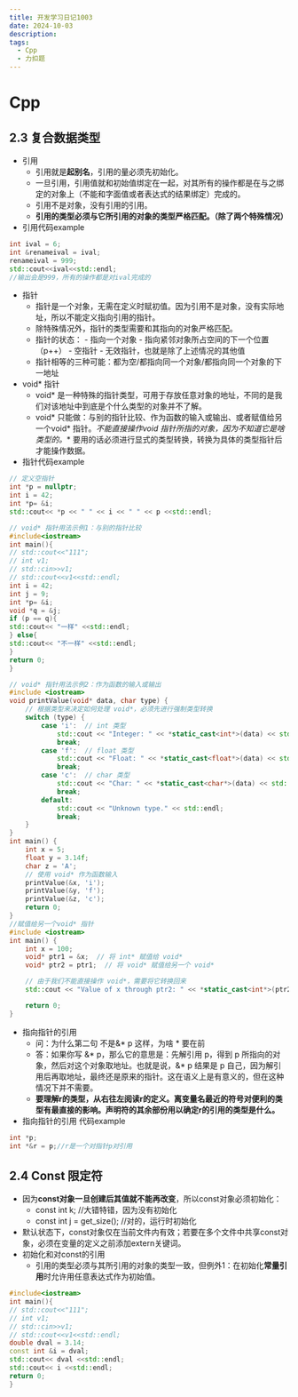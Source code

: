 ```yaml
---
title: 开发学习日记1003
date: 2024-10-03
description:
tags:
  - Cpp
  - 力扣题
---
```

# Cpp
## 2.3  复合数据类型
- 引用 
	- 引用就是**起别名**，引用的量必须先初始化。
	- 一旦引用，引用值就和初始值绑定在一起，对其所有的操作都是在与之绑定的对象上（不能和字面值或者表达式的结果绑定）完成的。
	- 引用不是对象，没有引用的引用。
	- **引用的类型必须与它所引用的对象的类型严格匹配。（除了两个特殊情况）**
 - 引用代码example
``` cpp
int ival = 6;
int &renameival = ival;
renameival = 999;
std::cout<<ival<<std::endl;
//输出会是999，所有的操作都是对ival完成的
```
- 指针
	- 指针是一个对象，无需在定义时赋初值。因为引用不是对象，没有实际地址，所以不能定义指向引用的指针。
	- 除特殊情况外，指针的类型需要和其指向的对象严格匹配。	
	-  指针的状态：
			- 指向一个对象
			- 指向紧邻对象所占空间的下一个位置（p++）
			- 空指针
			- 无效指针，也就是除了上述情况的其他值
	- 指针相等的三种可能：都为空/都指向同一个对象/都指向同一个对象的下一地址
- void* 指针
	- void*  是一种特殊的指针类型，可用于存放任意对象的地址，不同的是我们对该地址中到底是个什么类型的对象并不了解。
	- void* 只能做：与别的指针比较、作为函数的输入或输出、或者赋值给另一个void* 指针。**不能直接操作void* 指针所指的对象，因为不知道它是啥类型的。** 要用的话必须进行显式的类型转换，转换为具体的类型指针后才能操作数据。
- 指针代码example
```cpp
// 定义空指针
int *p = nullptr;
int i = 42;
int *p= &i;
std::cout<< *p << " " << i << " " << p <<std::endl;

// void* 指针用法示例1：与别的指针比较
#include<iostream>
int main(){
// std::cout<<"111";
// int v1;
// std::cin>>v1;
// std::cout<<v1<<std::endl;
int i = 42;
int j = 9;
int *p= &i;
void *q = &j;
if (p == q){
std::cout<< "一样" <<std::endl;
} else{
std::cout<< "不一样" <<std::endl;
}
return 0;
}

// void* 指针用法示例2：作为函数的输入或输出
#include <iostream>
void printValue(void* data, char type) {
    // 根据类型来决定如何处理 void*，必须先进行强制类型转换
    switch (type) {
        case 'i':  // int 类型
            std::cout << "Integer: " << *static_cast<int*>(data) << std::endl;
            break;
        case 'f':  // float 类型
            std::cout << "Float: " << *static_cast<float*>(data) << std::endl;
            break;
        case 'c':  // char 类型
            std::cout << "Char: " << *static_cast<char*>(data) << std::endl;
            break;
        default:
            std::cout << "Unknown type." << std::endl;
            break;
    }
}
int main() {
    int x = 5;
    float y = 3.14f;
    char z = 'A';
    // 使用 void* 作为函数输入
    printValue(&x, 'i');
    printValue(&y, 'f');
    printValue(&z, 'c');
    return 0;
}
//赋值给另一个void* 指针
#include <iostream>
int main() {
    int x = 100;
    void* ptr1 = &x;  // 将 int* 赋值给 void*
    void* ptr2 = ptr1;  // 将 void* 赋值给另一个 void*

    // 由于我们不能直接操作 void*，需要将它转换回来
    std::cout << "Value of x through ptr2: " << *static_cast<int*>(ptr2) << std::endl;

    return 0;
}
```
-  指向指针的引用
	- 问：为什么第二句 不是&* p 这样，为啥 * 要在前
	- 答：如果你写 &* p，那么它的意思是：先解引用 p，得到 p 所指向的对象，然后对这个对象取地址。也就是说，&* p 结果是 p 自己，因为解引用后再取地址，最终还是原来的指针。这在语义上是有意义的，但在这种情况下并不需要。
	- **要理解r的类型，从右往左阅读r的定义。离变量名最近的符号对便利的类型有最直接的影响。声明符的其余部份用以确定r的引用的类型是什么。**
- 指向指针的引用 代码example
```cpp
int *p; 
int *&r = p;//r是一个对指针p对引用
```
## 2.4 Const 限定符
- 因为**const对象一旦创建后其值就不能再改变**，所以const对象必须初始化：
	- const int k; //大错特错，因为没有初始化
	- const int j = get_size(); //对的，运行时初始化
- 默认状态下，const对象仅在当前文件内有效；若要在多个文件中共享const对象，必须在变量的定义之前添加extern关键词。
- 初始化和对const的引用
	- 引用的类型必须与其所引用的对象的类型一致，但例外1：在初始化**常量引用**时允许用任意表达式作为初始值。
```cpp
#include<iostream>
int main(){
// std::cout<<"111";
// int v1;
// std::cin>>v1;
// std::cout<<v1<<std::endl;
double dval = 3.14;
const int &i = dval;
std::cout<< dval <<std::endl;
std::cout<< i <<std::endl;
return 0;
}
```